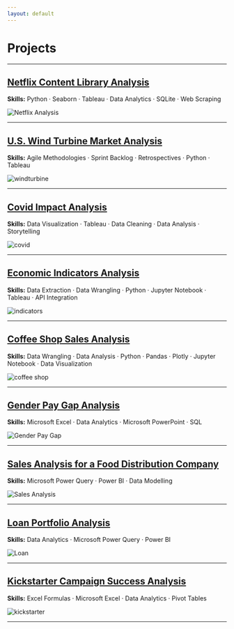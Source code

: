 ```yaml
---
layout: default
---
```


# Projects

---

## [Netflix Content Library Analysis](netflix.md)

**Skills:** Python · Seaborn · Tableau · Data Analytics · SQLite · Web Scraping

![Netflix Analysis](plot.png)

---


## [U.S. Wind Turbine Market Analysis](windturbine.md)

**Skills:** Agile Methodologies · Sprint Backlog · Retrospectives · Python · Tableau

![windturbine](windturbine1.png)

---

## [Covid Impact Analysis](covid.md)

**Skills:** Data Visualization · Tableau · Data Cleaning · Data Analysis · Storytelling

![covid](Covid1.png)

---

## [Economic Indicators Analysis](indicators.md)

**Skills:** Data Extraction · Data Wrangling · Python · Jupyter Notebook · Tableau · API Integration

![indicators](indicators1.png)

---

## [Coffee Shop Sales Analysis](coffee.md)

**Skills:** Data Wrangling · Data Analysis · Python · Pandas · Plotly · Jupyter Notebook · Data Visualization

![coffee shop](coffee.png)

---

## [Gender Pay Gap Analysis](gender.md)

**Skills:** Microsoft Excel · Data Analytics · Microsoft PowerPoint · SQL

![Gender Pay Gap](gender.png)

---

## [Sales Analysis for a Food Distribution Company](food.md)

**Skills:** Microsoft Power Query · Power BI · Data Modelling

![Sales Analysis](sales.png)

---

## [Loan Portfolio Analysis](loan.md)

**Skills:** Data Analytics · Microsoft Power Query · Power BI

![Loan](loan.png)

---

## [Kickstarter Campaign Success Analysis](kickstarter.md)

**Skills:** Excel Formulas · Microsoft Excel · Data Analytics · Pivot Tables

![kickstarter](kickstarter.png)

---
